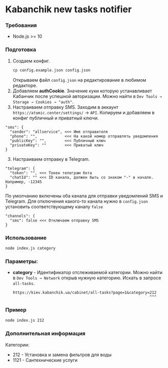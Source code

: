 # Kabanchik new tasks notifier

### Требования
- Node.js >= 10

### Подготовка
1. Создаем конфиг.
    ```bash
    cp config.example.json config.json
    ```
   Открываем файл `config.json` на редактирование в любимом редакторе.
1. Добавляем **authCookie**. Значение куки которую устанавливает Кабанчик после успешной авторизации. Можно найти в `Dev Tools → Storage → Cookies → "auth"`.
2. Настраиваем отправку SMS. Заходим в аккаунт `https://atomic.center/settings/` → `API`. Копируем и добавляем в конфиг публичный и приватный ключи.
```
"sms": {
  "sender": "allservice", <<< Имя отправителя
  "phone": "",            <<< На какой номер отправлять уведомления
  "publicKey": "",        <<< Публичный ключ
  "privateKey": ""        <<< Приватый ключ
}
```
3. Настраиваем отправку в Telegram.
```
"telegram": {
  "token": "", <<< Токен телеграм бота
  "chatId": "" <<< ID канала, должен быть со знаком "-" в начале. Например, -12345
}
```

По умолчанию включены оба канала для отправки уведомлений SMS и Telegram. Для отключения какого-то канала нужно в `config.json` установить соответствующему каналу `false`
```
"channels": {
  "sms": false <<< Отключаем отправку SMS
}
```

### Использование
```bash
node index.js category
```

### Параметры:
- **category** - Идентификатор отслеживаемой категории.
    Можно найти в `Dev Tools → Network` открыв нужную категорию. Искать в запросе `all-tasks`.
    ```
    https://kiev.kabanchik.ua/cabinet/all-tasks?page=1&category=212
                                                                ^^^
    ```
### Пример
```bash
node index.js 212
```

### Дополнительная информация

Категории:
- 212 - Установка и замена фильтров для воды
- 1121 - Сантехнические услуги
